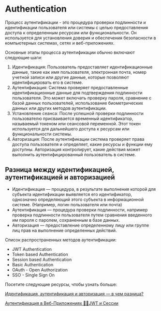 # Authentication

Процесс аутентификации - это процедура проверки подлинности и идентификации пользователя или системы с целью предоставления доступа к определенным ресурсам или функциональности. Он используется для установления доверия и обеспечения безопасности в компьютерных системах, сетях и веб-приложениях.

Основные этапы процесса аутентификации обычно включают следующие шаги:

1. Идентификация: Пользователь предоставляет идентификационные данные, такие как имя пользователя, электронная почта, номер учетной записи или другие данные, которые позволяют идентифицировать его в системе.
2. Аутентификация: Система проверяет предоставленные идентификационные данные для подтверждения подлинности пользователя. Это может включать проверку пароля, сравнение с базой данных пользователей, использование биометрических данных или других методов аутентификации.
3. Установление сеанса: После успешной проверки подлинности пользователю присваивается временный идентификатор, называемый токеном или сеансовой переменной. Этот токен используется для дальнейшего доступа к ресурсам или функциональности системы.
4. Авторизация: После аутентификации система проверяет права доступа пользователя и определяет, какие ресурсы и функции ему доступны. Авторизация контролирует, какие действия может выполнить аутентифицированный пользователь в системе.

## Разница между идентификацией, аутентификацией и авторизацией

* Идентификация — процедура, в результате выполнения которой для субъекта идентификации выявляется его идентификатор, однозначно определяющий этого субъекта в информационной системе. (Например, логин пользователя или почта)
* Аутентификация — процедура проверки подлинности, например проверка подлинности пользователя путем сравнения введенного им пароля с паролем, сохраненным в базе данных.
* Авторизация — предоставление определенному лицу или группе лиц прав на выполнение определенных действий.



Список распространенных методов аутентификации:

* JWT Authentication
* Token based Authentication
* Session based Authentication
* Basic Authentication
* OAuth - Open Authorization
* SSO - Single Sign On



Посетите следующие ресурсы, чтобы узнать больше:

[Идентификация, аутентификация и авторизация — в чем разница?](https://www.kaspersky.ru/blog/identification-authentication-authorization-difference/29123/)

[Аутентификация в Веб-Приложениях 👨‍💻JWT и Сессии](https://www.youtube.com/watch?v=w8ENQfaYIT8\&ab\_channel=MaksimZhashkevych)

